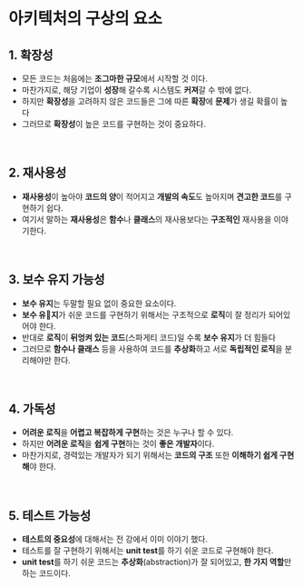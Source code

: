 # **아키텍처의 구상의 요소**

## **1. 확장성**
- 모든 코드는 처음에는 **조그마한 규모**에서 시작할 것 이다.
- 마찬가지로, 해당 기업이 **성장**해 갈수록 시스템도 **커져**갈 수 밖에 없다.
- 하지만 **확장성**을 고려하지 않은 코드들은 그에 따른 **확장**에 **문제**가 생길 확률이 높다
- 그러므로 **확장성**이 높은 코드를 구현하는 것이 중요하다.

<br>

## **2. 재사용성**
- **재사용성**이 높아야 **코드의 양**이 적어지고 **개발의 속도**도 높아지며 **견고한 코드**를 구현하기 쉽다.
- 여기서 말하는 **재사용성**은 **함수**나 **클래스**의 재사용보다는 **구조적인** 재사용을 이야기한다.

<br>

## **3. 보수 유지 가능성**
- **보수 유지**는 두말할 필요 없이 중요한 요소이다.
- **보수 유지**가 쉬운 코드를 구현하기 위해서는 구조적으로 **로직**이 잘 정리가 되어있어야 한다.
- 반대로 **로직**이 **뒤엉켜 있는 코드**(스파게티 코드)일 수록 **보수 유지**가 더 힘들다
- 그러므로 **함수나 클래스** 등을 사용하여 코드를 **추상화**하고 서로 **독립적인 로직**을 분리해야만 한다.

<br>

## **4. 가독성**
- **어려운 로직**을 **어렵고 복잡하게 구현**하는 것은 누구나 할 수 있다.
- 하지만 **어려운 로직**을 **쉽게 구현**하는 것이 **좋은 개발자**이다.
- 마찬가지로, 경력있는 개발자가 되기 위해서는 **코드의 구조** 또한 **이해하기 쉽게 구현해**야 한다.

<br>

## **5. 테스트 가능성**
- **테스트의 중요성**에 대해서는 전 강에서 이미 이야기 했다.
- 테스트를 잘 구현하기 위해서는 **unit test**를 하기 쉬운 코드로 구현해야 한다.
- **unit test**를 하기 쉬운 코드는 **추상화**(abstraction)가 잘 되어있고, **한 가지 역할**만 하는 코드이다.